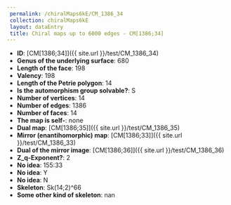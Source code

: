 ```yaml
--- 
 permalink: /chiralMaps6kE/CM_1386_34 
 collection: chiralMaps6kE
 layout: dataEntry
 title: Chiral maps up to 6000 edges - CM[1386;34]
---
```


- **ID**: [CM[1386;34]]({{ site.url }}/test/CM_1386_34)
- **Genus of the underlying surface**: 680
- **Length of the face**: 198
- **Valency**: 198
- **Length of the Petrie polygon**: 14
- **Is the automorphism group solvable?**: S
- **Number of vertices**: 14
- **Number of edges**: 1386
- **Number of faces**: 14
- **The map is self-**: none
- **Dual map**: [CM[1386;35]]({{ site.url }}/test/CM_1386_35)
- **Mirror (enantihomorphic) map**: [CM[1386;33]]({{ site.url }}/test/CM_1386_33)
- **Dual of the mirror image**: [CM[1386;36]]({{ site.url }}/test/CM_1386_36)
- **Z_q-Exponent?**: 2
- **No idea**:  155:33
- **No idea**: Y
- **No idea**: N
- **Skeleton**: Sk(14;2)^66
- **Some other kind of skeleton**: nan
